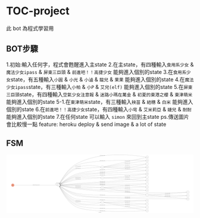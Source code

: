 # TOC-project
此 bot 為程式學習用
## BOT步驟
1.初始:輸入任何字，程式會甦醒進入主state
2.在主state，有四種輸入```食用系少女``` & ```魔法少女ipass``` & ```屏東三巨頭``` & ```前進吧！！高捷少女``` 能夠進入個別的state
3.在```食用系少女```state，有五種輸入```小圓``` & ```小光``` & ```小滷``` & ```龍兒``` & ```果果``` 能夠進入個別的state
4.在```魔法少女ipass```state，有三種輸入```小帕``` & ```小P``` & ```艾兒(elf)``` 能夠進入個別的state
5.在```屏東三巨頭```state，有四種輸入```空氣少女注意報``` & ```迷路小瑪在萬金``` & ```初夏的東港之櫻``` & ```東津萌米``` 能夠進入個別的state
        5-1.在```東津萌米```state，有三種輸入```秧苗``` & ```結穗``` & ```白米``` 能夠進入個別的state
6.在```前進吧！！高捷少女```state，有四種輸入```小穹``` & ```艾米莉亞``` & ```婕兒``` & ```耐耐``` 能夠進入個別的state
7.在任何state 可以輸入 ```simon``` 來回到主state
ps.傳送圖片會比較慢一點
feature: heroku deploy & send image & a lot of state

## FSM
<img src=https://github.com/frank870622/TOC-project/blob/master/fsm.png>


